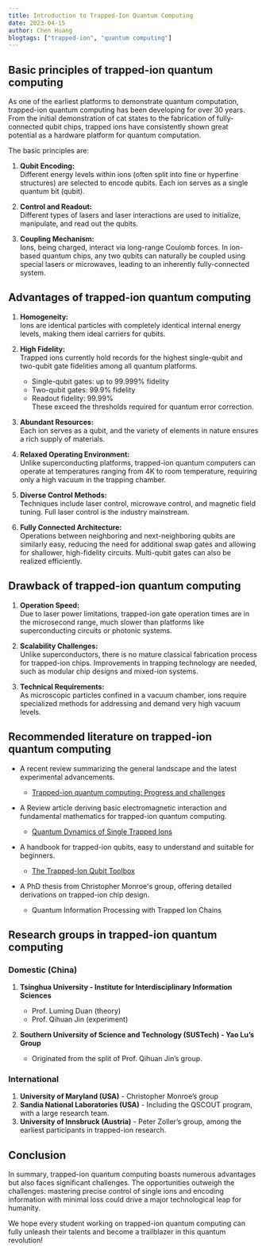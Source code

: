 ```yaml
---
title: Introduction to Trapped-Ion Quantum Computing
date: 2023-04-15
author: Chen Huang
blogtags: ["trapped-ion", "quantum computing"]
---
```


## Basic principles of trapped-ion quantum computing

As one of the earliest platforms to demonstrate quantum computation, trapped-ion quantum computing has been developing for over 30 years. From the initial demonstration of cat states to the fabrication of fully-connected qubit chips, trapped ions have consistently shown great potential as a hardware platform for quantum computation.

The basic principles are:

1. **Qubit Encoding:**  
   Different energy levels within ions (often split into fine or hyperfine structures) are selected to encode qubits. Each ion serves as a single quantum bit (qubit).

2. **Control and Readout:**  
   Different types of lasers and laser interactions are used to initialize, manipulate, and read out the qubits.

3. **Coupling Mechanism:**  
   Ions, being charged, interact via long-range Coulomb forces. In ion-based quantum chips, any two qubits can naturally be coupled using special lasers or microwaves, leading to an inherently fully-connected system.

## Advantages of trapped-ion quantum computing

1. **Homogeneity:**  
   Ions are identical particles with completely identical internal energy levels, making them ideal carriers for qubits.

2. **High Fidelity:**  
   Trapped ions currently hold records for the highest single-qubit and two-qubit gate fidelities among all quantum platforms.

   - Single-qubit gates: up to 99.999% fidelity
   - Two-qubit gates: 99.9% fidelity
   - Readout fidelity: 99.99%  
     These exceed the thresholds required for quantum error correction.

3. **Abundant Resources:**  
   Each ion serves as a qubit, and the variety of elements in nature ensures a rich supply of materials.

4. **Relaxed Operating Environment:**  
   Unlike superconducting platforms, trapped-ion quantum computers can operate at temperatures ranging from 4K to room temperature, requiring only a high vacuum in the trapping chamber.

5. **Diverse Control Methods:**  
   Techniques include laser control, microwave control, and magnetic field tuning. Full laser control is the industry mainstream.

6. **Fully Connected Architecture:**  
   Operations between neighboring and next-neighboring qubits are similarly easy, reducing the need for additional swap gates and allowing for shallower, high-fidelity circuits. Multi-qubit gates can also be realized efficiently.

## Drawback of trapped-ion quantum computing

1. **Operation Speed:**  
   Due to laser power limitations, trapped-ion gate operation times are in the microsecond range, much slower than platforms like superconducting circuits or photonic systems.

2. **Scalability Challenges:**  
   Unlike superconductors, there is no mature classical fabrication process for trapped-ion chips. Improvements in trapping technology are needed, such as modular chip designs and mixed-ion systems.

3. **Technical Requirements:**  
   As microscopic particles confined in a vacuum chamber, ions require specialized methods for addressing and demand very high vacuum levels.

## Recommended literature on trapped-ion quantum computing

- A recent review summarizing the general landscape and the latest experimental advancements.

  - [Trapped-ion quantum computing: Progress and challenges](https://pubs.aip.org/aip/apr/article-abstract/6/2/021314/570103/Trapped-ion-quantum-computing-Progress-and?redirectedFrom=fulltext)

- A Review article deriving basic electromagnetic interaction and fundamental mathematics for trapped-ion quantum computing.

  - [Quantum Dynamics of Single Trapped Ions](https://www.quantumoptics.at/images/publications/papers/rmp03_blatt.pdf)

- A handbook for trapped-ion qubits, easy to understand and suitable for beginners.

  - [The Trapped-Ion Qubit Toolbox](https://www.weizmann.ac.il/complex/ozeri/sites/complex.ozeri/files/publications/00107514.2011.pdf)

- A PhD thesis from Christopher Monroe's group, offering detailed derivations on trapped-ion chip design.
  - Quantum Information Processing with Trapped Ion Chains

## Research groups in trapped-ion quantum computing

### Domestic (China)

1. **Tsinghua University - Institute for Interdisciplinary Information Sciences**

   - Prof. Luming Duan (theory)
   - Prof. Qihuan Jin (experiment)

2. **Southern University of Science and Technology (SUSTech) - Yao Lu’s Group**
   - Originated from the split of Prof. Qihuan Jin’s group.

### International

1. **University of Maryland (USA)** - Christopher Monroe’s group
2. **Sandia National Laboratories (USA)** - Including the QSCOUT program, with a large research team.
3. **University of Innsbruck (Austria)** - Peter Zoller’s group, among the earliest participants in trapped-ion research.

## Conclusion

In summary, trapped-ion quantum computing boasts numerous advantages but also faces significant challenges. The opportunities outweigh the challenges: mastering precise control of single ions and encoding information with minimal loss could drive a major technological leap for humanity.

We hope every student working on trapped-ion quantum computing can fully unleash their talents and become a trailblazer in this quantum revolution!
